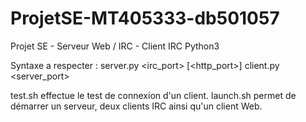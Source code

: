 # ProjetSE-MT405333-db501057
Projet SE - Serveur Web / IRC - Client IRC
Python3

Syntaxe a respecter :
  server.py <irc_port> [<http_port>]
  client.py <nameserv> <server_port> <username>
  
test.sh effectue le test de connexion d'un client.
launch.sh permet de démarrer un serveur, deux clients IRC ainsi qu'un client Web.

